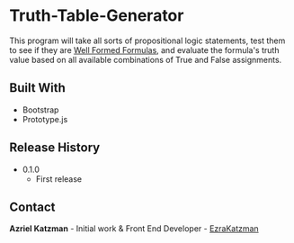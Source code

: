 # Truth-Table-Generator

This program will take all sorts of propositional logic statements, test them to see if they are [Well Formed Formulas](https://en.wikipedia.org/wiki/Well-formed_formula), and  evaluate the formula's truth value based on all available combinations of True and False assignments.

## Built With

* Bootstrap
* Prototype.js 

## Release History

* 0.1.0
  * First release

## Contact

**Azriel Katzman** - Initial work & Front End Developer - [EzraKatzman](https://github.com/EzraKatzman)
